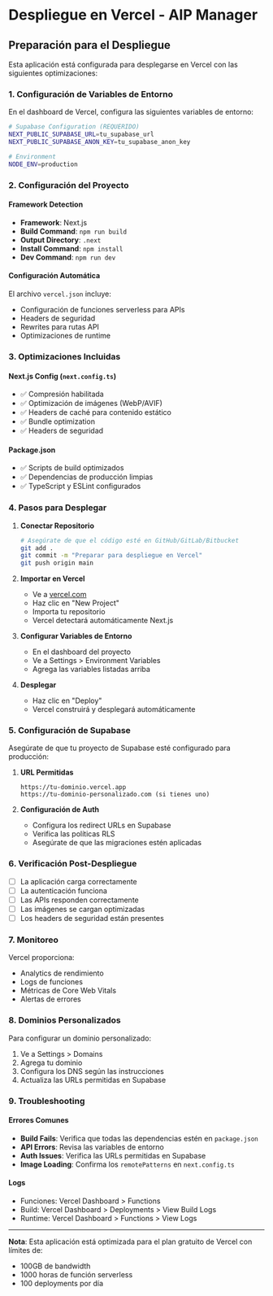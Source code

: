 # Despliegue en Vercel - AIP Manager

## Preparación para el Despliegue

Esta aplicación está configurada para desplegarse en Vercel con las siguientes optimizaciones:

### 1. Configuración de Variables de Entorno

En el dashboard de Vercel, configura las siguientes variables de entorno:

```bash
# Supabase Configuration (REQUERIDO)
NEXT_PUBLIC_SUPABASE_URL=tu_supabase_url
NEXT_PUBLIC_SUPABASE_ANON_KEY=tu_supabase_anon_key

# Environment
NODE_ENV=production
```

### 2. Configuración del Proyecto

#### Framework Detection
- **Framework**: Next.js
- **Build Command**: `npm run build`
- **Output Directory**: `.next`
- **Install Command**: `npm install`
- **Dev Command**: `npm run dev`

#### Configuración Automática
El archivo `vercel.json` incluye:
- Configuración de funciones serverless para APIs
- Headers de seguridad
- Rewrites para rutas API
- Optimizaciones de runtime

### 3. Optimizaciones Incluidas

#### Next.js Config (`next.config.ts`)
- ✅ Compresión habilitada
- ✅ Optimización de imágenes (WebP/AVIF)
- ✅ Headers de caché para contenido estático
- ✅ Bundle optimization
- ✅ Headers de seguridad

#### Package.json
- ✅ Scripts de build optimizados
- ✅ Dependencias de producción limpias
- ✅ TypeScript y ESLint configurados

### 4. Pasos para Desplegar

1. **Conectar Repositorio**
   ```bash
   # Asegúrate de que el código esté en GitHub/GitLab/Bitbucket
   git add .
   git commit -m "Preparar para despliegue en Vercel"
   git push origin main
   ```

2. **Importar en Vercel**
   - Ve a [vercel.com](https://vercel.com)
   - Haz clic en "New Project"
   - Importa tu repositorio
   - Vercel detectará automáticamente Next.js

3. **Configurar Variables de Entorno**
   - En el dashboard del proyecto
   - Ve a Settings > Environment Variables
   - Agrega las variables listadas arriba

4. **Desplegar**
   - Haz clic en "Deploy"
   - Vercel construirá y desplegará automáticamente

### 5. Configuración de Supabase

Asegúrate de que tu proyecto de Supabase esté configurado para producción:

1. **URL Permitidas**
   ```
   https://tu-dominio.vercel.app
   https://tu-dominio-personalizado.com (si tienes uno)
   ```

2. **Configuración de Auth**
   - Configura los redirect URLs en Supabase
   - Verifica las políticas RLS
   - Asegúrate de que las migraciones estén aplicadas

### 6. Verificación Post-Despliegue

- [ ] La aplicación carga correctamente
- [ ] La autenticación funciona
- [ ] Las APIs responden correctamente
- [ ] Las imágenes se cargan optimizadas
- [ ] Los headers de seguridad están presentes

### 7. Monitoreo

Vercel proporciona:
- Analytics de rendimiento
- Logs de funciones
- Métricas de Core Web Vitals
- Alertas de errores

### 8. Dominios Personalizados

Para configurar un dominio personalizado:
1. Ve a Settings > Domains
2. Agrega tu dominio
3. Configura los DNS según las instrucciones
4. Actualiza las URLs permitidas en Supabase

### 9. Troubleshooting

#### Errores Comunes
- **Build Fails**: Verifica que todas las dependencias estén en `package.json`
- **API Errors**: Revisa las variables de entorno
- **Auth Issues**: Verifica las URLs permitidas en Supabase
- **Image Loading**: Confirma los `remotePatterns` en `next.config.ts`

#### Logs
- Funciones: Vercel Dashboard > Functions
- Build: Vercel Dashboard > Deployments > View Build Logs
- Runtime: Vercel Dashboard > Functions > View Logs

---

**Nota**: Esta aplicación está optimizada para el plan gratuito de Vercel con límites de:
- 100GB de bandwidth
- 1000 horas de función serverless
- 100 deployments por día
